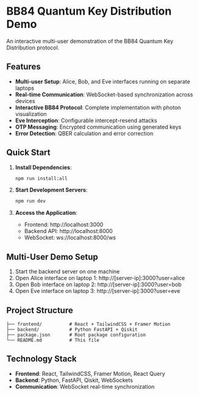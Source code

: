 # BB84 Quantum Key Distribution Demo

An interactive multi-user demonstration of the BB84 Quantum Key Distribution protocol.

## Features

- **Multi-user Setup**: Alice, Bob, and Eve interfaces running on separate laptops
- **Real-time Communication**: WebSocket-based synchronization across devices
- **Interactive BB84 Protocol**: Complete implementation with photon visualization
- **Eve Interception**: Configurable intercept-resend attacks
- **OTP Messaging**: Encrypted communication using generated keys
- **Error Detection**: QBER calculation and error correction

## Quick Start

1. **Install Dependencies**:
   ```bash
   npm run install:all
   ```

2. **Start Development Servers**:
   ```bash
   npm run dev
   ```

3. **Access the Application**:
   - Frontend: http://localhost:3000
   - Backend API: http://localhost:8000
   - WebSocket: ws://localhost:8000/ws

## Multi-User Demo Setup

1. Start the backend server on one machine
2. Open Alice interface on laptop 1: http://[server-ip]:3000?user=alice
3. Open Bob interface on laptop 2: http://[server-ip]:3000?user=bob
4. Open Eve interface on laptop 3: http://[server-ip]:3000?user=eve

## Project Structure

```
├── frontend/          # React + TailwindCSS + Framer Motion
├── backend/           # Python FastAPI + Qiskit
├── package.json       # Root package configuration
└── README.md          # This file
```

## Technology Stack

- **Frontend**: React, TailwindCSS, Framer Motion, React Query
- **Backend**: Python, FastAPI, Qiskit, WebSockets
- **Communication**: WebSocket real-time synchronization

